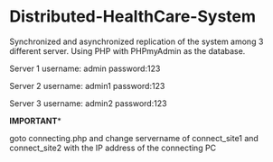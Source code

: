 # Distributed-HealthCare-System
Synchronized and asynchronized replication of the system among 3 different server. Using PHP with PHPmyAdmin as the database.

Server 1
username: admin
password:123

Server 2
username: admin1
password:123

Server 3
username: admin2
password:123



****IMPORTANT*****

goto connecting.php and change servername of connect_site1 and connect_site2 with the IP address of the connecting PC
